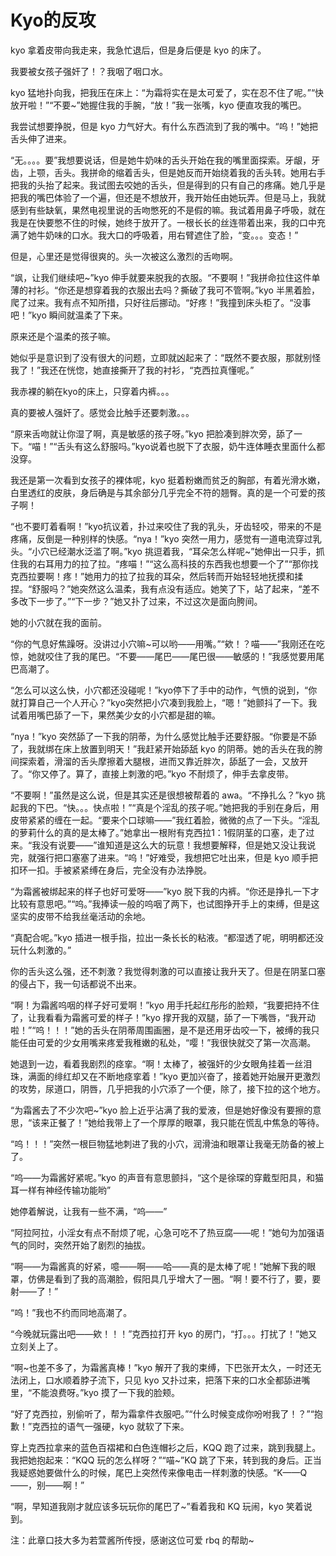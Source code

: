 # Kyo的反攻
kyo 拿着皮带向我走来，我急忙退后，但是身后便是 kyo 的床了。

我要被女孩子强奸了！？我咽了咽口水。

kyo 猛地扑向我，把我压在床上：“为霜将实在是太可爱了，实在忍不住了呢。”“快放开啦！”“不要~”她握住我的手腕，“放！”我一张嘴，kyo 便直攻我的嘴巴。

我尝试想要挣脱，但是 kyo 力气好大。有什么东西流到了我的嘴中。“呜！”她把舌头伸了进来。

“无。。。。要”我想要说话，但是她牛奶味的舌头开始在我的嘴里面探索。牙龈，牙齿，上颚，舌头。我拼命的缩着舌头，但是她反而开始绕着我的舌头转。她用右手把我的头抬了起来。我试图去咬她的舌头，但是得到的只有自己的疼痛。她几乎是把我的嘴巴体验了一个遍，但还是不想放开，我开始任由她玩弄。但是马上，我就感到有些缺氧，果然电视里说的舌吻憋死的不是假的嘛。我试着用鼻子呼吸，就在我是在快要憋不住的时候，她终于放开了。一根长长的丝连带着出来，我的口中充满了她牛奶味的口水。我大口的呼吸着，用右臂遮住了脸，“变。。。变态！”

但是，心里还是觉得很爽的。头一次被这么激烈的舌吻啊。

“飒，让我们继续吧~”kyo 伸手就要来脱我的衣服。“不要啊！”我拼命拉住这件单薄的衬衫。“你还是想穿着我的衣服出去吗？撕破了我可不管啊。”kyo 半黑着脸，爬了过来。我有点不知所措，只好往后挪动。“好疼！”我撞到床头柜了。“没事吧！”kyo 瞬间就温柔了下来。

原来还是个温柔的孩子嘛。

她似乎是意识到了没有很大的问题，立即就凶起来了：“既然不要衣服，那就别怪我了！”我还在恍惚，她直接撕开了我的衬衫，“克西拉真懂呢。”

我赤裸的躺在kyo的床上，只穿着内裤。。。

真的要被人强奸了。感觉会比触手还要刺激。。。

“原来舌吻就让你湿了啊，真是敏感的孩子呀。”kyo 把脸凑到胖次旁，舔了一下。“喵！”“舌头有这么舒服吗。”kyo说着也脱下了衣服，奶牛连体睡衣里面什么都没穿。

我还是第一次看到女孩子的裸体呢，kyo 挺着粉嫩而贫乏的胸部，有着光滑水嫩，白里透红的皮肤，身后确是与其余部分几乎完全不符的翘臀。真的是一个可爱的孩子啊！

“也不要盯着看啊！”kyo抗议着，扑过来咬住了我的乳头，牙齿轻咬，带来的不是疼痛，反倒是一种别样的快感。“nya！”kyo 突然一用力，感觉有一道电流穿过乳头。“小穴已经潮水泛滥了啊。”kyo 挑逗着我，“耳朵怎么样呢~”她伸出一只手，抓住我的右耳用力的拉了拉。“疼喵！”“这么高科技的东西我也想要一个了”“那你找克西拉要啊！疼！”她用力的拉了拉我的耳朵，然后转而开始轻轻地抚摸和揉捏。“舒服吗？”她突然这么温柔，我有点没有适应。她笑了下，站了起来，“差不多改下一步了。”“下一步？”她又扑了过来，不过这次是面向胯间。

她的小穴就在我的面前。

“你的气息好焦躁呀。没讲过小穴嘛~可以哟——用嘴。”“欸！？喵——”我刚还在吃惊，她就咬住了我的尾巴。“不要——尾巴——尾巴很——敏感的！”我感觉要用尾巴高潮了。

“怎么可以这么快，小穴都还没碰呢！”kyo停下了手中的动作，气愤的说到，“你就打算自己一个人开心？”kyo突然把小穴凑到我脸上，“嗯！”她颤抖了一下。我试着用嘴巴舔了一下，果然美少女的小穴都是甜的嘛。

“nya！”kyo 突然舔了一下我的阴蒂，为什么感觉比触手还要舒服。“你要是不舔了，我就绑在床上放置到明天！”我赶紧开始舔舐 kyo 的阴蒂。她的舌头在我的胯间探索着，滑溜的舌头摩擦着大腿根，进而又靠近胖次，舔舐了一会，又放开了。“你又停了。算了，直接上刺激的吧。”kyo 不耐烦了，伸手去拿皮带。

“不要啊！”虽然是这么说，但是其实还是很想被帮着的 awa。“不挣扎么？”kyo 挑起我的下巴。“快。。。快点啦！”“真是个淫乱的孩子呢。”她把我的手别在身后，用皮带紧紧的缠在一起。“要来个口球嘛——”我红着脸，微微的点了一下头。“淫乱的萝莉什么的真的是太棒了。”她拿出一根附有克西拉1：1假阴茎的口塞，走了过来。“我没有说要——”谁知道是这么大的玩意！我想要解释，但是她又没让我说完，就强行把口塞塞了进来。“呜！”好难受，我想把它吐出来，但是 kyo 顺手把扣环一扣。手被紧紧缚在身后，完全没有办法挣脱。

“为霜酱被绑起来的样子也好可爱呀——”kyo 脱下我的内裤。“你还是挣扎一下才比较有意思吧。”“呜。”我捧读一般的呜咽了两下，也试图挣开手上的束缚，但是这坚实的皮带不给我丝毫活动的余地。

“真配合呢。”kyo 插进一根手指，拉出一条长长的粘液。“都湿透了呢，明明都还没玩什么刺激的。”

你的舌头这么强，还不刺激？我觉得刺激的可以直接让我升天了。但是在阴茎口塞的侵占下，我一句话都说不出来。

“啊！为霜酱呜咽的样子好可爱啊！”kyo 用手托起红彤彤的脸颊，“我要把持不住了，让我看看为霜酱可爱的样子！”kyo 撑开我的双腿，舔了一下嘴唇，“我开动啦！”“呜！！！”她的舌头在阴蒂周围画圈，是不是还用牙齿咬一下，被缚的我只能任由可爱的少女用嘴来疼爱我稚嫩的私处，“嘤！”我很快就交了第一次高潮。

她退到一边，看着我剧烈的痉挛。“啊！太棒了，被强奸的少女眼角挂着一丝泪珠，满面的绯红却又在不断地痉挛着！”kyo 更加兴奋了，接着她开始展开更激烈的攻势，尿道口，阴唇，几乎把我的小穴添了一个便，除了，接下拉的这个地方。

“为霜酱去了不少次吧~”kyo 脸上近乎沾满了我的爱液，但是她好像没有要擦的意思，“该来正餐了！”她给我带上了一个厚厚的眼罩，我只能在慌乱中焦急的等待。

“呜！！！”突然一根巨物猛地刺进了我的小穴，润滑油和眼罩让我毫无防备的被上了。

“呜——为霜酱好紧呢。”kyo 的声音有意思颤抖，“这个是徐琛的穿戴型阳具，和猫耳一样有神经传输功能哟”

她停着解说，让我有一些不满，“呜——”

“阿拉阿拉，小淫女有点不耐烦了呢，心急可吃不了热豆腐——呢！”她句为加强语气的同时，突然开始了剧烈的抽拔。

“啊——为霜酱真的好紧，噫——啊——哈——真的是太棒了呢！”她解下我的眼罩，仿佛是看到了我的高潮脸，假阳具几乎增大了一圈。“啊！要不行了，要，要射——了！”

“呜！”我也不约而同地高潮了。

“今晚就玩露出吧——欸！！！”克西拉打开 kyo 的房门，“打。。。打扰了！”她又立刻关上了。

“啊~也差不多了，为霜酱真棒！”kyo 解开了我的束缚，下巴张开太久，一时还无法闭上，口水顺着脖子流下，只见 kyo 又扑过来，把落下来的口水全都舔进嘴里，“不能浪费呀。”kyo 摸了一下我的脸颊。

“好了克西拉，别偷听了，帮为霜拿件衣服吧。”“什么时候变成你吩咐我了！？”“抱歉！”克西拉的语气一强硬，kyo 就软了下来。

穿上克西拉拿来的蓝色百褶裙和白色连帽衫之后，KQQ 跑了过来，跳到我腿上。我把她抱起来：“KQQ 玩的怎么样呀？”“喵~”KQ 跳了下来，转到我的身后。正当我疑惑她要做什么的时候，尾巴上突然传来像电击一样刺激的快感。“K——Q——，别——啊！”

“啊，早知道我刚才就应该多玩玩你的尾巴了~”看着我和 KQ 玩闹，kyo 笑着说到。

注：此章口技大多为若萱酱所传授，感谢这位可爱 rbq 的帮助~
